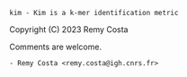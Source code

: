 	kim - Kim is a k-mer identification metric



  Copyright (C) 2023 Remy Costa

  

Comments are welcome.

	- Remy Costa <remy.costa@igh.cnrs.fr>
